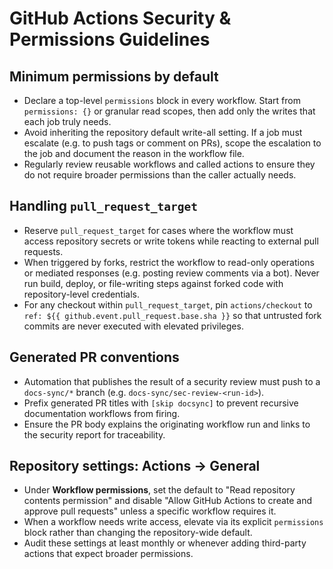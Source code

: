 # GitHub Actions Security & Permissions Guidelines

## Minimum permissions by default
- Declare a top-level `permissions` block in every workflow. Start from `permissions: {}` or granular read scopes, then add only the writes that each job truly needs.
- Avoid inheriting the repository default write-all setting. If a job must escalate (e.g. to push tags or comment on PRs), scope the escalation to the job and document the reason in the workflow file.
- Regularly review reusable workflows and called actions to ensure they do not require broader permissions than the caller actually needs.

## Handling `pull_request_target`
- Reserve `pull_request_target` for cases where the workflow must access repository secrets or write tokens while reacting to external pull requests.
- When triggered by forks, restrict the workflow to read-only operations or mediated responses (e.g. posting review comments via a bot). Never run build, deploy, or file-writing steps against forked code with repository-level credentials.
- For any checkout within `pull_request_target`, pin `actions/checkout` to `ref: ${{ github.event.pull_request.base.sha }}` so that untrusted fork commits are never executed with elevated privileges.

## Generated PR conventions
- Automation that publishes the result of a security review must push to a `docs-sync/*` branch (e.g. `docs-sync/sec-review-<run-id>`).
- Prefix generated PR titles with `[skip docsync]` to prevent recursive documentation workflows from firing.
- Ensure the PR body explains the originating workflow run and links to the security report for traceability.

## Repository settings: Actions → General
- Under **Workflow permissions**, set the default to "Read repository contents permission" and disable "Allow GitHub Actions to create and approve pull requests" unless a specific workflow requires it.
- When a workflow needs write access, elevate via its explicit `permissions` block rather than changing the repository-wide default.
- Audit these settings at least monthly or whenever adding third-party actions that expect broader permissions.
